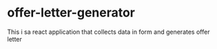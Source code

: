 # offer-letter-generator
This i sa react application that collects data in form and generates offer letter
